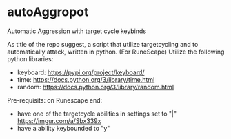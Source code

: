 # autoAggropot
Automatic Aggression with target cycle keybinds

As title of the repo suggest, a script that utilize targetcycling and to automatically attack, written in python. (For RuneScape)
Utilize the following python libraries:
* keyboard: https://pypi.org/project/keyboard/ 
* time: https://docs.python.org/3/library/time.html 
* random: https://docs.python.org/3/library/random.html

Pre-requisits: on Runescape end:
* have one of the targetcycle abilities in settings set to "|" https://imgur.com/a/Sbx339x
* have a ability keybounded to "y"
